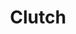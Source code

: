 ---
title: "Clutch"
summary: "Clutch is an American rock band from Germantown, Maryland. Since its formation in 1991, the band lineup has included Tim Sult , Dan Maines , Jean-Paul Gaster , and Neil Fallon . To date, Clutch has released thirteen studio albums, and several rarities and live albums. Since 2008, the band has been signed to their own record label, Weathermaker Music."
image: "clutch.jpg"
apple_music_artist_url: "https://music.apple.com/gb/artist/clutch/154628"
wikipedia_url: "https://en.wikipedia.org/wiki/Clutch_(band)"
---